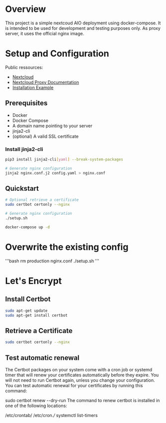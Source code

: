 # Overview

This project is a simple nextcoud AIO deployment using docker-compose. It is intended to be used for development and testing purposes only. As proxy server, it uses the official nginx image.

# Setup and Configuration

Public ressources:
- [Nextcloud](https://nextcloud.com/)
- [Nextcloud Proxy Documentation](https://github.com/nextcloud/all-in-one/blob/main/reverse-proxy.md)
- [Installation Example](https://github.com/nextcloud/all-in-one/discussions/588#discussioncomment-2811152)

## Prerequisites

- Docker
- Docker Compose
- A domain name pointing to your server
- jinja2-cli
- (optional) A valid SSL certificate

### Install jinja2-cli

```bash
pip3 install jinja2-cli[yaml] --break-system-packages

# Generate nginx configuration
jinja2 nginx.conf.j2 config.yaml > nginx.conf
```

## Quickstart

```bash
# Optional retrieve a certificate
sudo certbot certonly --nginx

# Generate nginx configuration
./setup.sh

docker-compose up -d
```

# Overwrite the existing config

'''bash
rm production nginx.conf
./setup.sh
'''

# Let's Encrypt

## Install Certbot

```bash
sudo apt-get update
sudo apt-get install certbot
```

## Retrieve a Certificate

```bash
sudo certbot certonly --nginx
```

## Test automatic renewal

The Certbot packages on your system come with a cron job or systemd timer that will renew your certificates automatically before they expire. You will not need to run Certbot again, unless you change your configuration. You can test automatic renewal for your certificates by running this command:

sudo certbot renew --dry-run
The command to renew certbot is installed in one of the following locations:

/etc/crontab/
/etc/cron.*/*
systemctl list-timers

